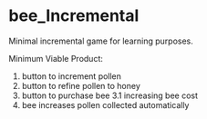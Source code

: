 # bee_Incremental
Minimal incremental game for learning purposes.

Minimum Viable Product:
1. button to increment pollen
2. button to refine pollen to honey
3. button to purchase bee
	3.1 increasing bee cost
4. bee increases pollen collected automatically